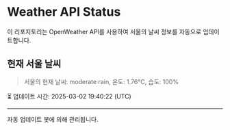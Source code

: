 
# Weather API Status

이 리포지토리는 OpenWeather API를 사용하여 서울의 날씨 정보를 자동으로 업데이트합니다.

## 현재 서울 날씨
> 서울의 현재 날씨: moderate rain, 온도: 1.76°C, 습도: 100%

⏳ 업데이트 시간: 2025-03-02 19:40:22 (UTC)

---
자동 업데이트 봇에 의해 관리됩니다.
